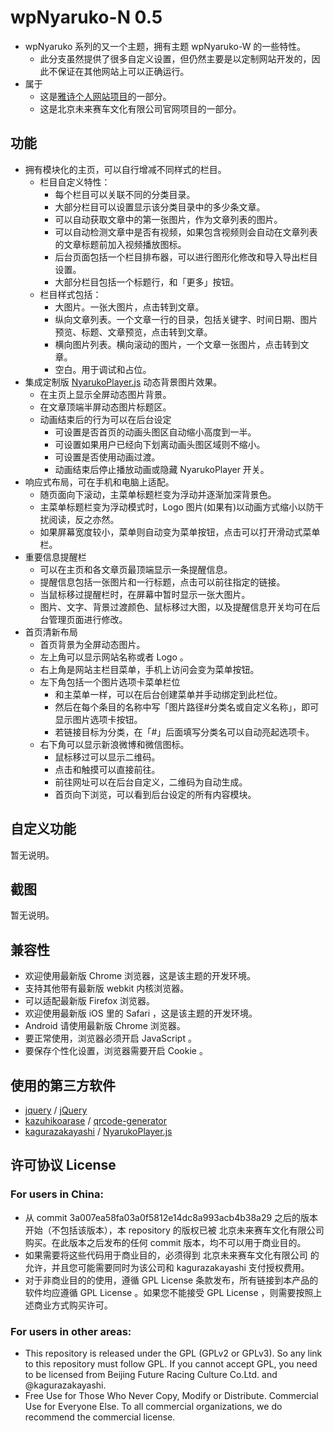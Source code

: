 # wpNyaruko-N 0.5

- wpNyaruko 系列的又一个主题，拥有主题 wpNyaruko-W 的一些特性。
  - 此分支虽然提供了很多自定义设置，但仍然主要是以定制网站开发的，因此不保证在其他网站上可以正确运行。
- 属于
  - 这是[雅诗个人网站项目](https://github.com/kagurazakayashi/kagurazakayashi.github.com)的一部分。
  - 这是北京未来赛车文化有限公司官网项目的一部分。

## 功能

- 拥有模块化的主页，可以自行增减不同样式的栏目。
  - 栏目自定义特性：
    - 每个栏目可以关联不同的分类目录。
    - 大部分栏目可以设置显示该分类目录中的多少条文章。
    - 可以自动获取文章中的第一张图片，作为文章列表的图片。
    - 可以自动检测文章中是否有视频，如果包含视频则会自动在文章列表的文章标题前加入视频播放图标。
    - 后台页面包括一个栏目排布器，可以进行图形化修改和导入导出栏目设置。
    - 大部分栏目包括一个标题行，和「更多」按钮。
  - 栏目样式包括：
    - 大图片。一张大图片，点击转到文章。
    - 纵向文章列表。一个文章一行的目录，包括关键字、时间日期、图片预览、标题、文章预览，点击转到文章。
    - 横向图片列表。横向滚动的图片，一个文章一张图片，点击转到文章。
    - 空白。用于调试和占位。
- 集成定制版 [NyarukoPlayer.js](https://github.com/kagurazakayashi/NyarukoPlayer.js) 动态背景图片效果。
  - 在主页上显示全屏动态图片背景。
  - 在文章顶端半屏动态图片标题区。
  - 动画结束后的行为可以在后台设定
    - 可设置是否首页的动画头图区自动缩小高度到一半。
    - 可设置如果用户已经向下划离动画头图区域则不缩小。
    - 可设置是否使用动画过渡。
    - 动画结束后停止播放动画或隐藏 NyarukoPlayer 开关。
- 响应式布局，可在手机和电脑上适配。
  - 随页面向下滚动，主菜单标题栏变为浮动并逐渐加深背景色。
  - 主菜单标题栏变为浮动模式时，Logo 图片(如果有)以动画方式缩小以防干扰阅读，反之亦然。
  - 如果屏幕宽度较小，菜单则自动变为菜单按钮，点击可以打开滑动式菜单栏。
- 重要信息提醒栏
  - 可以在主页和各文章页最顶端显示一条提醒信息。
  - 提醒信息包括一张图片和一行标题，点击可以前往指定的链接。
  - 当鼠标移过提醒栏时，在屏幕中暂时显示一张大图片。
  - 图片、文字、背景过渡颜色、鼠标移过大图，以及提醒信息开关均可在后台管理页面进行修改。
- 首页清新布局
  - 首页背景为全屏动态图片。
  - 左上角可以显示网站名称或者 Logo 。
  - 右上角是网站主栏目菜单，手机上访问会变为菜单按钮。
  - 左下角包括一个图片选项卡菜单栏位
    - 和主菜单一样，可以在后台创建菜单并手动绑定到此栏位。
    - 然后在每个条目的名称中写「图片路径#分类名或自定义名称」，即可显示图片选项卡按钮。
    - 若链接目标为分类，在「#」后面填写分类名可以自动亮起选项卡。
  - 右下角可以显示新浪微博和微信图标。
    - 鼠标移过可以显示二维码。
    - 点击和触摸可以直接前往。
    - 前往网址可以在后台自定义，二维码为自动生成。
    - 首页向下浏览，可以看到后台设定的所有内容模块。

## 自定义功能

暂无说明。

## 截图

暂无说明。

## 兼容性

- 欢迎使用最新版 Chrome 浏览器，这是该主题的开发环境。
- 支持其他带有最新版 webkit 内核浏览器。
- 可以适配最新版 Firefox 浏览器。
- 欢迎使用最新版 iOS 里的 Safari ，这是该主题的开发环境。
- Android 请使用最新版 Chrome 浏览器。
- 要正常使用，浏览器必须开启 JavaScript 。
- 要保存个性化设置，浏览器需要开启 Cookie 。

## 使用的第三方软件

- [jquery](https://github.com/jquery) / [jQuery](https://github.com/jquery/jquery)
- [kazuhikoarase](https://github.com/kazuhikoarase) / [qrcode-generator](https://github.com/kazuhikoarase/qrcode-generator/tree/master/js)
- [kagurazakayashi](https://github.com/kagurazakayashi) / [NyarukoPlayer.js](https://github.com/kagurazakayashi/NyarukoPlayer.js)

## 许可协议 License

### For users in China:

- 从 commit 3a007ea58fa03a0f5812e14dc8a993acb4b38a29 之后的版本开始（不包括该版本），本 repository 的版权已被 北京未来赛车文化有限公司 购买。在此版本之后发布的任何 commit 版本，均不可以用于商业目的。
- 如果需要将这些代码用于商业目的，必须得到 北京未来赛车文化有限公司 的允许，并且您可能需要同时为该公司和 kagurazakayashi 支付授权费用。
- 对于非商业目的的使用，遵循 GPL License 条款发布，所有链接到本产品的软件均应遵循 GPL License 。如果您不能接受 GPL License ，则需要按照上述商业方式购买许可。

### For users in other areas:

- This repository is released under the GPL (GPLv2 or GPLv3). So any link to this repository must follow GPL. If you cannot accept GPL, you need to be licensed from Beijing Future Racing Culture Co.Ltd. and @kagurazakayashi.
- Free Use for Those Who Never Copy, Modify or Distribute. Commercial Use for Everyone Else. To all commercial organizations, we do recommend the commercial license.